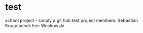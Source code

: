 # test
school project - simply a git hub test
project members:
Sebastian Kroaptschek
Eric Weckowski
